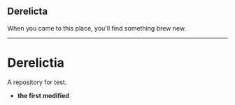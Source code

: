 ## Derelicta

When you came to this place, you'll find something brew new.

<hr />

# Derelictia
A repository for test.
* **the first modified**
